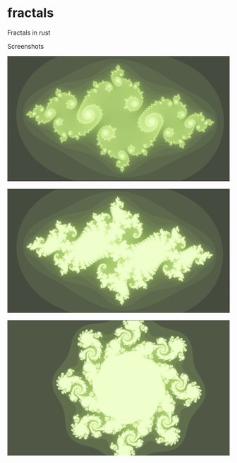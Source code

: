# fractals
Fractals in rust

Screenshots

![dsa](images/julia1.png)

![dsa](images/julia2.png)

![dsa](images/julia3.png)
